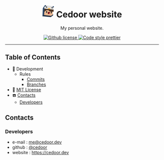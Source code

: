 <p align="center">
    <h1 align="center">
        <img width="40" src="https://github.com/cedoor/cedoor.github.io/raw/main/assets/avatar.png">
        Cedoor website
    </h1>
    <p align="center">My personal website.</p>
</p>

<p align="center">
    <a href="https://github.com/cedoor/cedoor.github.io/blob/main/LICENSE" target="_blank">
        <img alt="Github license" src="https://img.shields.io/github/license/cedoor/cedoor.github.io.svg?style=flat-square">
    </a>
    <a href="https://prettier.io/" target="_blank">
        <img alt="Code style prettier" src="https://img.shields.io/badge/code%20style-prettier-f8bc45?style=flat-square&logo=prettier">
    </a>
</p>

---

## Table of Contents

- 🔬 Development
    - Rules
        - [Commits](https://github.com/cedoor/cedoor/tree/main/git#commits-rules)
        - [Branches](https://github.com/cedoor/cedoor/tree/main/git#branch-rules)
- 🧾 [MIT License](https://github.com/cedoor/cedoor.github.io/blob/main/LICENSE)
- ☎️ [Contacts](#contacts)
    - [Developers](#developers)

## Contacts

### Developers
- e-mail : me@cedoor.dev
- github : [@cedoor](https://github.com/cedoor)
- website : https://cedoor.dev
